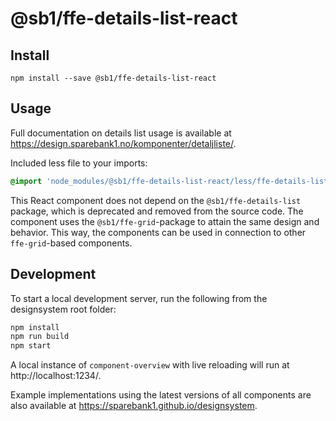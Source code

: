 # @sb1/ffe-details-list-react

## Install

```
npm install --save @sb1/ffe-details-list-react
```

## Usage

Full documentation on details list usage is available at https://design.sparebank1.no/komponenter/detaljliste/.

Included less file to your imports:

```css
@import 'node_modules/@sb1/ffe-details-list-react/less/ffe-details-list-react';
```

This React component does not depend on the `@sb1/ffe-details-list` package,
which is deprecated and removed from the source code. The component uses the
`@sb1/ffe-grid`-package to attain the same design and behavior. This way, the
components can be used in connection to other `ffe-grid`-based components.

## Development

To start a local development server, run the following from the designsystem root folder:

```bash
npm install
npm run build
npm start
```

A local instance of `component-overview` with live reloading will run at http://localhost:1234/.

Example implementations using the latest versions of all components are also available at https://sparebank1.github.io/designsystem.
